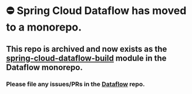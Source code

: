 # :no_entry: Spring Cloud Dataflow has moved to a monorepo.
## This repo is archived and now exists as the [spring-cloud-dataflow-build](https://github.com/spring-cloud/spring-cloud-dataflow/tree/main/spring-cloud-dataflow-build) module in the Dataflow monorepo.
### Please file any issues/PRs in the [Dataflow](https://github.com/spring-cloud/spring-cloud-dataflow) repo.
